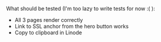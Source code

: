 What should be tested (I'm too lazy to write tests for now :( ):
* All 3 pages render correctly
* Link to SSL anchor from the hero button works
* Copy to clipboard in Linode

